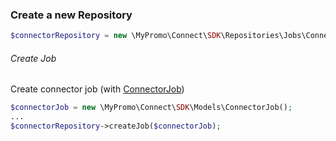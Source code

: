 ### Create a new Repository
```php
$connectorRepository = new \MyPromo\Connect\SDK\Repositories\Jobs\ConnectorJobRepository($client);
```

###### Create Job
Create connector job (with [ConnectorJob][ConnectorJob])
```php
$connectorJob = new \MyPromo\Connect\SDK\Models\ConnectorJob();
...
$connectorRepository->createJob($connectorJob);
```

[ConnectorJob]: ../Models/ConnectorJob.md